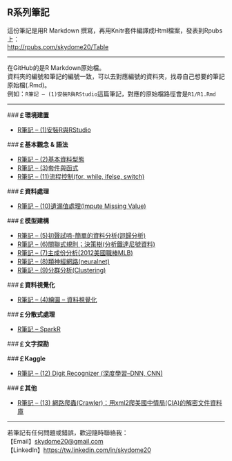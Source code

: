 ## R系列筆記

這份筆記是用R Markdown 撰寫，再用Knitr套件編譯成Html檔案，發表到Rpubs上：   
<a href="http://rpubs.com/skydome20/Table" target="_blank">http://rpubs.com/skydome20/Table</a>   

----------

在GitHub的是R Markdown原始檔。   
資料夾的編號和筆記的編號一致，可以去對應編號的資料夾，找尋自己想要的筆記原始檔(.Rmd)。   
例如：`R筆記 – (1)安裝R與RStudio`這篇筆記，對應的原始檔路徑會是`R1/R1.Rmd`   


----------

###**￡環境建置**   

* <a href="https://rpubs.com/skydome20/R-Note1-R_and_RStudio" target="_blank">R筆記 – (1)安裝R與RStudio</a>   


###**￡基本觀念 & 語法**   
   
* <a href="https://rpubs.com/skydome20/R-Note2-dataType" target="_blank">R筆記 – (2)基本資料型態</a>     
* <a href="https://rpubs.com/skydome20/R-Note3-function_and_package" target="_blank">R筆記 – (3)套件與函式</a>    
* <a href="http://rpubs.com/skydome20/R-Note11-Control_Flow" target="_blank">R筆記 – (11)流程控制(for, while, ifelse, switch)</a>     
   
   
###**￡資料處理**   
   
* <a href="http://www.rpubs.com/skydome20/R-Note10-Missing_Value" target="_blank">R筆記 – (10)遺漏值處理(Impute  Missing Value)</a>   
  
   
###**￡模型建構**  
   
* <a href="http://rpubs.com/skydome20/R-Note5-First_Practice" target="_blank">R筆記 – (5)初聲試啼-簡單的資料分析(迴歸分析)</a>   
* <a href="http://www.rpubs.com/skydome20/R-Note6-Apriori-DecisionTree" target="_blank">R筆記 – (6)關聯式規則；決策樹(分析鐵達尼號資料)</a>   
* <a href="http://rpubs.com/skydome20/R-Note7-PCA" target="_blank">R筆記 – (7)主成份分析(2012美國職棒MLB)</a>   
* <a href="http://rpubs.com/skydome20/R-Note8-ANN" target="_blank">R筆記 – (8)類神經網路(neuralnet)</a>   
* <a href="http://www.rpubs.com/skydome20/R-Note9-Clustering" target="_blank">R筆記 – (9)分群分析(Clustering)</a>   

   
###**￡資料視覺化**  

* <a href="http://rpubs.com/skydome20/R-Note4-Plotting_System" target="_blank">R筆記 – (4)繪圖 – 資料視覺化</a>   

   
###**￡分散式處理**  

* <a href="http://rpubs.com/skydome20/R-Note-SparkR" target="_blank">R筆記 – SparkR</a>   

   
###**￡文字探勘**  
   
###**￡Kaggle**  

* <a href="http://rpubs.com/skydome20/R-Note12-DigitRecognizer-Kaggle" target="_blank">R筆記 – (12) Digit Recognizer (深度學習–DNN, CNN)</a>   
   
   
###**￡其他**  

* <a href="http://rpubs.com/skydome20/R-Note13-Web-Crawler-on-CIA-CREST-by-xml2" target="_blank">R筆記 – (13) 網路爬蟲(Crawler)：用xml2爬美國中情局(CIA)的解密文件資料庫</a> 



----------

若筆記有任何問題或錯誤，歡迎隨時聯絡我：   
【Email】skydome20@gmail.com   
【LinkedIn】<a href="https://tw.linkedin.com/in/skydome20" target="_blank">https://tw.linkedin.com/in/skydome20</a> 
